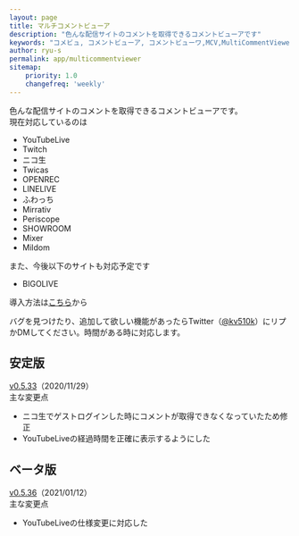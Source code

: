 ```yaml
---
layout: page
title: マルチコメントビューア
description: "色んな配信サイトのコメントを取得できるコメントビューアです"
keywords: "コメビュ, コメントビューア, コメントビューワ,MCV,MultiCommentViewer"
author: ryu-s
permalink: app/multicommentviewer
sitemap:
    priority: 1.0
    changefreq: 'weekly'	
---
```


色んな配信サイトのコメントを取得できるコメントビューアです。  
現在対応しているのは
- YouTubeLive
- Twitch
- ニコ生
- Twicas
- OPENREC
- LINELIVE
- ふわっち
- Mirrativ
- Periscope
- SHOWROOM
- Mixer
- Mildom

また、今後以下のサイトも対応予定です
- BIGOLIVE

導入方法は[こちら](https://github.com/CommentViewerCollection/MultiCommentViewer/wiki/%E5%B0%8E%E5%85%A5%E6%89%8B%E9%A0%86)から  
  
バグを見つけたり、追加して欲しい機能があったらTwitter（[@kv510k](https://twitter.com/kv510k)）にリプかDMしてください。時間がある時に対応します。  

## 安定版
[v0.5.33](https://int-main.net/app/MultiCommentViewer_v0.5.33_stable.zip)（2020/11/29）  
主な変更点
- ニコ生でゲストログインした時にコメントが取得できなくなっていたため修正
- YouTubeLiveの経過時間を正確に表示するようにした

## ベータ版
[v0.5.36](https://int-main.net/app/MultiCommentViewer_v0.5.36_beta.zip)（2021/01/12）  
主な変更点
- YouTubeLiveの仕様変更に対応した
